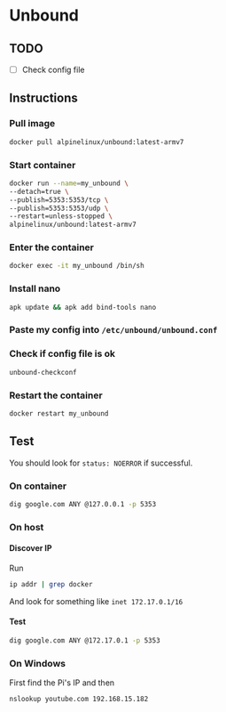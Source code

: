 # Unbound

## TODO

- [ ] Check config file

## Instructions

### Pull image

```bash
docker pull alpinelinux/unbound:latest-armv7
```

### Start container

```bash
docker run --name=my_unbound \
--detach=true \
--publish=5353:5353/tcp \
--publish=5353:5353/udp \
--restart=unless-stopped \
alpinelinux/unbound:latest-armv7
```

### Enter the container

```bash
docker exec -it my_unbound /bin/sh
```

### Install nano

```bash
apk update && apk add bind-tools nano
```

### Paste my config into `/etc/unbound/unbound.conf`


### Check if config file is ok

```bash
unbound-checkconf
```

### Restart the container

```bash
docker restart my_unbound
```

## Test

You should look for `status: NOERROR` if successful.

### On container

```bash
dig google.com ANY @127.0.0.1 -p 5353
```

### On host

#### Discover IP

Run

```bash
ip addr | grep docker
```

And look for something like `inet 172.17.0.1/16`


#### Test

```bash
dig google.com ANY @172.17.0.1 -p 5353
```

### On Windows

First find the Pi's IP and then

```bash
nslookup youtube.com 192.168.15.182
```